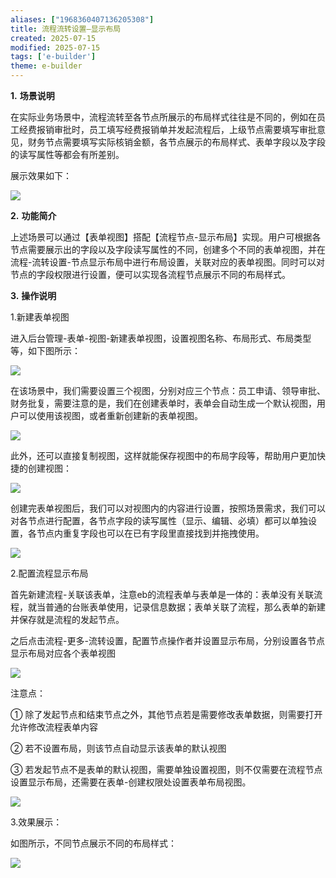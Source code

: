 ```yaml
---
aliases: ["1968360407136205308"]
title: 流程流转设置—显示布局
created: 2025-07-15
modified: 2025-07-15
tags: ['e-builder']
theme: e-builder
---
```


**1.** **场景说明**

在实际业务场景中，流程流转至各节点所展示的布局样式往往是不同的，例如在员工经费报销审批时，员工填写经费报销单并发起流程后，上级节点需要填写审批意见，财务节点需要填写实际核销金额，各节点展示的布局样式、表单字段以及字段的读写属性等都会有所差别。

展示效果如下：

![](https://myhelpdoc.oss-cn-heyuan.aliyuncs.com/mdimages/ba4ec963136dc2d31cf1202317c94948.jpg)

**2.** **功能简介**

上述场景可以通过【表单视图】搭配【流程节点-显示布局】实现。用户可根据各节点需要展示出的字段以及字段读写属性的不同，创建多个不同的表单视图，并在流程-流转设置-节点显示布局中进行布局设置，关联对应的表单视图。同时可以对节点的字段权限进行设置，便可以实现各流程节点展示不同的布局样式。

**3.** **操作说明**

1.新建表单视图

进入后台管理-表单-视图-新建表单视图，设置视图名称、布局形式、布局类型等，如下图所示：

![](https://myhelpdoc.oss-cn-heyuan.aliyuncs.com/mdimages/e3f484d6848c2c4c80a54054bced45fd.jpg)

在该场景中，我们需要设置三个视图，分别对应三个节点：员工申请、领导审批、财务批复，需要注意的是，我们在创建表单时，表单会自动生成一个默认视图，用户可以使用该视图，或者重新创建新的表单视图。

![](https://myhelpdoc.oss-cn-heyuan.aliyuncs.com/mdimages/23b8a4405a99753bff38393cb147ee9d.jpg)

此外，还可以直接复制视图，这样就能保存视图中的布局字段等，帮助用户更加快捷的创建视图：

![](https://myhelpdoc.oss-cn-heyuan.aliyuncs.com/mdimages/24c2390a248b442f41fd90654cb048b3.jpg)

创建完表单视图后，我们可以对视图内的内容进行设置，按照场景需求，我们可以对各节点进行配置，各节点字段的读写属性（显示、编辑、必填）都可以单独设置，各节点内重复字段也可以在已有字段里直接找到并拖拽使用。

![](https://myhelpdoc.oss-cn-heyuan.aliyuncs.com/mdimages/584bd8e2e47d4c5db9aa788b16f53748.jpg)

2.配置流程显示布局

首先新建流程-关联该表单，注意eb的流程表单与表单是一体的：表单没有关联流程，就当普通的台账表单使用，记录信息数据；表单关联了流程，那么表单的新建并保存就是流程的发起节点。

之后点击流程-更多-流转设置，配置节点操作者并设置显示布局，分别设置各节点显示布局对应各个表单视图

![](https://myhelpdoc.oss-cn-heyuan.aliyuncs.com/mdimages/09e5f298c10e0c1b51fb6c9210f4b42d.jpg)

注意点：

① 除了发起节点和结束节点之外，其他节点若是需要修改表单数据，则需要打开允许修改流程表单内容

② 若不设置布局，则该节点自动显示该表单的默认视图

③ 若发起节点不是表单的默认视图，需要单独设置视图，则不仅需要在流程节点设置显示布局，还需要在表单-创建权限处设置表单布局视图。

![](https://myhelpdoc.oss-cn-heyuan.aliyuncs.com/mdimages/b7dfb0550015d483f0ad5d2ab58c79dd.jpg)

3.效果展示：

如图所示，不同节点展示不同的布局样式：

![](https://myhelpdoc.oss-cn-heyuan.aliyuncs.com/mdimages/80da95330a28b6f7a2cbfe0b0e599ad2.jpg)

